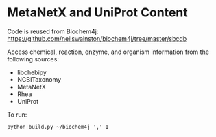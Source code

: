 # MetaNetX and UniProt Content

Code is reused from Biochem4j: https://github.com/neilswainston/biochem4j/tree/master/sbcdb

Access chemical, reaction, enzyme, and organism information from the following sources:
- libchebipy
- NCBITaxonomy
- MetaNetX
- Rhea
- UniProt

To run: 

```
python build.py ~/biochem4j ',' 1
```
